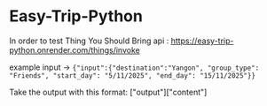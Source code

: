 # Easy-Trip-Python

In order to test Thing You Should Bring api : https://easy-trip-python.onrender.com/things/invoke

example input -> `{"input":{"destination":"Yangon", "group_type": "Friends", "start_day": "5/11/2025", "end_day": "15/11/2025"}}`

Take the output with this format: ["output"]["content"]

